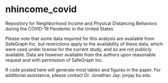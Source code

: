 # nhincome_covid
Repository for Neighborhood Income and Physical Distancing Behaviors during the COVID-19 Pandemic in the United States

Please note that some data required for this analysis are available from SafeGraph Inc. but restrictions apply to the availability of these data, which were used under license for the current study, and so are not publicly available. Data are however available from the authors upon reasonable request and with permission of SafeGraph Inc. 

R code posted here will generate most tables and figures in the paper. For additional assistance, please contact Dr. Jonathan Jay: jonjay <at> bu.edu

